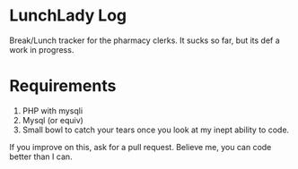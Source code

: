 # LunchLady Log
Break/Lunch tracker for the pharmacy clerks.
It sucks so far, but its def a work in progress.

# Requirements
1. PHP with mysqli
2. Mysql (or equiv)
3. Small bowl to catch your tears once you look at my inept ability to code.


If you improve on this, ask for a pull request.  Believe me, you can code better than I can.
